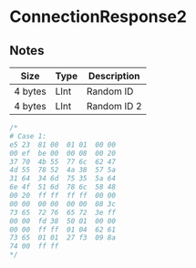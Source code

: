 # ConnectionResponse2

## Notes

| Size    | Type | Description |
| ------- | ---- | ----------- |
| 4 bytes | LInt | Random ID   |
| 4 bytes | LInt | Random ID 2 |

```javascript
/*
# Case 1:
e5 23  81 00  01 01  00 00
00 ef  be 00  00 08  00 20
37 70  4b 55  77 6c  62 47
4d 55  78 52  4a 38  57 5a
31 64  34 6d  75 35  5a 64
6e 4f  51 6d  78 6c  58 48
00 20  ff ff  ff ff  00 00
00 00  00 00  00 00  08 3c
73 65  72 76  65 72  3e ff
00 00  fd 38  50 01  00 00
00 00  ff ff  01 04  62 61
73 65  01 01  27 f3  09 8a
74 00  ff ff
*/
```
